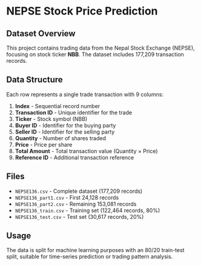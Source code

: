 # NEPSE Stock Price Prediction

## Dataset Overview

This project contains trading data from the Nepal Stock Exchange (NEPSE), focusing on stock ticker **NBB**. The dataset includes 177,209 transaction records.

## Data Structure

Each row represents a single trade transaction with 9 columns:

1. **Index** - Sequential record number
2. **Transaction ID** - Unique identifier for the trade
3. **Ticker** - Stock symbol (NBB)
4. **Buyer ID** - Identifier for the buying party
5. **Seller ID** - Identifier for the selling party
6. **Quantity** - Number of shares traded
7. **Price** - Price per share
8. **Total Amount** - Total transaction value (Quantity × Price)
9. **Reference ID** - Additional transaction reference

## Files

- `NEPSE136.csv` - Complete dataset (177,209 records)
- `NEPSE136_part1.csv` - First 24,128 records
- `NEPSE136_part2.csv` - Remaining 153,081 records
- `NEPSE136_train.csv` - Training set (122,464 records, 80%)
- `NEPSE136_test.csv` - Test set (30,617 records, 20%)

## Usage

The data is split for machine learning purposes with an 80/20 train-test split, suitable for time-series prediction or trading pattern analysis.
